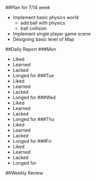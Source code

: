 ##Plan for 7/14 week
* Implement basic physics world
  * add ball with physics
  * ball collision
* Implement single player game scene
* Designing basic level of Map

##Daily Report
###Mon
- Liked
- Learned
- Lacked
- Longed for
###Tue
- Liked
- Learned
- Lacked
- Longed for
###Wed
- Liked
- Learned
- Lacked
- Longed for
###Thu
- Liked
- Learned
- Lacked
- Longed for
###Fri
- Liked
- Learned
- Lacked
- Longed for

##Weekly Review
